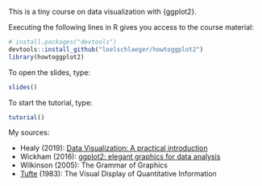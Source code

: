 This is a tiny course on data visualization with {ggplot2}.

Executing the following lines in R gives you access to the course material:

```r
# install.packages("devtools")
devtools::install_github("loelschlaeger/howtoggplot2")
library(howtoggplot2)
```

To open the slides, type:

```r
slides()
```

To start the tutorial, type:

```r
tutorial()
```

My sources:

- Healy (2019): [Data Visualization: A practical introduction](https://socviz.co/)
- Wickham (2016): [ggplot2: elegant graphics for data analysis](https://ggplot2-book.org/)
- Wilkinson (2005): The Grammar of Graphics
- [Tufte](https://en.wikipedia.org/wiki/Edward_Tufte) (1983): The Visual Display of Quantitative Information
